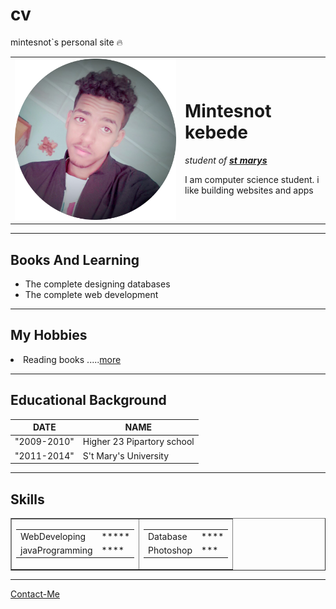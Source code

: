 # cv
 mintesnot`s personal site 🔥
<html lang="en">
<head>
    <meta charset="UTF-8">
    <meta http-equiv="X-UA-Compatible" content="IE=edge">
    <meta name="viewport" content="width=device-width, initial-scale=1.0">
    
</head>
<body>
  <table cellspacing="20">
     <tr>
       <td>
          <img src="prom.png" alt="Mintesnot's profile picture">
       </td>
       <td>
          <h1>Mintesnot kebede</h1>
          <p><em>student of <strong><a href="https://www.smuc.edu.et"> st marys </a></strong></em></p>
          <p>I am computer science student. i like building websites and apps</p>
       </td>
      </tr>

  </table>


<hr size="3" noshade>
<h2>Books And Learning</h2>
    
<ul>
  <li>The complete designing databases</li>
  <li>The complete web development</li>
</ul>
<hr>
<h2>My Hobbies</h2>
<li>Reading books .....<a href="Hobbies.html">more</a></li>
<hr>
  <h2>Educational Background</h2>
  <table cellspacing="10">
     <thead>
         <th>DATE</th>
         <th>NAME</th>
     </thead> 
     <tbody><tr>
         <td>"2009-2010"</td> 
         <td>Higher 23 Pipartory school</td>
       </tr>
       <tr>
         <td>"2011-2014"</td>
         <td>S't Mary's University</td>
       </tr>
     </tbody>
  </table><hr>
  <h2>Skills</h2>
  <table border="1" cellspacing="">
    <tr><td> <table><tr>
      <td>WebDeveloping</td>
        <td>*****</td>
      </tr><tr><td>javaProgramming</td>
        <td>****</td>
    </tr>
  </table></td>
  <td><table><tr>
      <td>Database</td>
         <td>****</td>
        </tr><tr><td>Photoshop</td>
         <td>***</td>
    </tr></table></td>
  </tr>
  </table>
                      <hr>
<a href="contact.html">Contact-Me</a>
</body>
</html>
